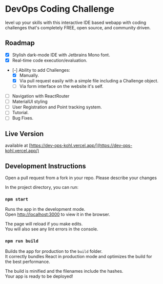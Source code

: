 # DevOps Coding Challenge

level up your skills with this interactive IDE based webapp with coding challenges that's completely FREE, open source, and community driven.

## Roadmap

-   [x] Stylish dark-mode IDE with Jetbrains Mono font.
-   [x] Real-time code execution/evaluation.
-   [-] Ability to add Challenges:
    -   [x] Manually.
    -   [x] Via pull request easily with a simple file including a Challenge object.
    -   [ ] Via form interface on the website it's self.
-   [ ] Navigation with ReactRouter
-   [ ] MaterialUI styling
-   [ ] User Registration and Point tracking system.
-   [ ] Tutorial.
-   [ ] Bug Fixes.

## Live Version
available at [https://dev-ops-kohl.vercel.app/](https://dev-ops-kohl.vercel.app/)

## Development Instructions

Open a pull request from a fork in your repo. Please describe your changes

In the project directory, you can run:

### `npm start`

Runs the app in the development mode.\
Open [http://localhost:3000](http://localhost:3000) to view it in the browser.

The page will reload if you make edits.\
You will also see any lint errors in the console.

### `npm run build`

Builds the app for production to the `build` folder.\
It correctly bundles React in production mode and optimizes the build for the best performance.

The build is minified and the filenames include the hashes.\
Your app is ready to be deployed!
